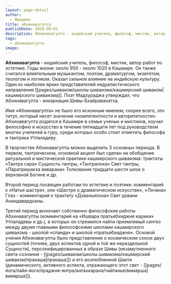 ```yaml
---
layout: page-detail
author:
  - Яшодеви
title: абхинавагупта
publishDate: 2024-09-01
description: Абхинавагупта - индийский учитель, философ, мистик, автор работ по эстетике.
tags:
  - абхинавагупта
image:
---
```

**Абхинавагупта** - индийский учитель, философ, мистик, автор работ по эстетике.
Годы жизни: около 950 - около 1020 в Кашмире.
Он также считался влиятельным музыкантом, поэтом, драматургом, экзегетом, теологом и логиком. Оказал сильное влияние на индийскую культуру. Один из наиболее ярких представителей недуалистического направления [[pages/шиваизм/школы шиваизма/кашмирский шиваизм|кашмирского шиваизма]]. Поэт Мадхураджа утверждал, что Абхинавагупта - инкарнация Шивы-Бхайраванатха. 

Имя «Абхинавагупта» не было его исконным именем; скорее всего, это титул, который несет значение «компетентности и авторитетности».
Абхинавагупта родился в Кашмире в семье ученых и мистиков, изучал философию и искусство в течение пятнадцати лет под руководством многих учителей и гуру, среди которых особо стоит отметить философа и тантрика Утпаладеву.

В творчестве Абхинавагупты можно выделить 3 основных периода.
В первом, тантрическом, основной акцент был сделан на обобщение ритуальной и мистической практики кашмирского шиваизма: трактаты «Тантра сара» Сущность тантры, «Тантралока» Свет тантры, «Паратришикха виварана» Толкование тридцати шести шлок о верховной Богине и др.

Второй период посвящен работам по эстетике и поэтике: комментарий к «Натья шастре», или «Шастре о драматическом искусстве», «Лочана» Глаз - комментарий к трактату «Дхваньялока» Свет дхвани Анандавардханы.

Третий период включает собственно философские работы Абхинавагупты (комментарий на «Ишвара пратьябхиджня карики» Утпаладевы и др.), в которых он стремился найти приемлемый синтез между двумя главными философскими школами кашмирского шиваизма - школой «спанда» и школой «пратьябхиджня».
Основой учения Абхинавагупты было представление о космическом союзе двух сущностей (точнее, двух аспектов одной и той же нераздельной Сущности), персонифицированных в образе Шивы (незамутненного света сознания - [[pages/шиваизм/школы шиваизма/кашмирский шиваизм/пракаша|пракаша]]) и его возлюбленной Шакти (динамического, активного аспекта, отражающего этот свет - [[pages/йога/лайя-йога/праджня-янтра/антахкарана/чайтанья/вимарша|вимарша]]).

